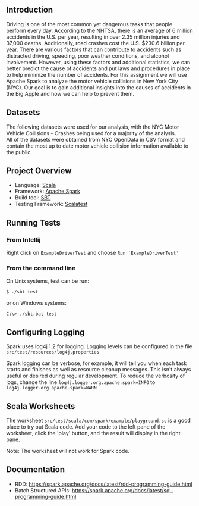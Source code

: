 ## Introduction

Driving is one of the most common yet dangerous tasks that people
perform every day. According to the NHTSA, there is an average of 6
million accidents in the U.S. per year, resulting in over 2.35 million
injuries and 37,000 deaths. Additionally, road crashes cost the U.S.
$230.6 billion per year. There are various factors that can contribute
to accidents such as distracted driving, speeding, poor weather
conditions, and alcohol involvement. However, using these factors and
additional statistics, we can better predict the cause of accidents and
put laws and procedures in place to help minimize the number of
accidents. For this assignment we will use Apache Spark to analyze the
motor vehicle collisions in New York City (NYC). Our goal is to gain
additional insights into the causes of accidents in the Big Apple and
how we can help to prevent them.

## Datasets

The following datasets were used for our analysis, with the NYC Motor
Vehicle Collisions - Crashes being used for a majority of the analysis.  
All of the datasets were obtained from NYC OpenData in CSV format and
contain the most up to date motor vehicle collision information
available to the public.

## Project Overview

- Language: [Scala](https://www.scala-lang.org/)
- Framework: [Apache Spark](https://spark.apache.org/)
- Build tool: [SBT](https://www.scala-sbt.org/)
- Testing Framework: [Scalatest](http://www.scalatest.org/)

## Running Tests

### From Intellij

Right click on `ExampleDriverTest` and choose `Run 'ExampleDriverTest'`

### From the command line

On Unix systems, test can be run:

```shell script
$ ./sbt test
```

or on Windows systems:

```shell script
C:\> ./sbt.bat test
```

## Configuring Logging

Spark uses log4j 1.2 for logging. Logging levels can be configured in
the file `src/test/resources/log4j.properties`

Spark logging can be verbose, for example, it will tell you when each
task starts and finishes as well as resource cleanup messages. This
isn't always useful or desired during regular development. To reduce the
verbosity of logs, change the line `log4j.logger.org.apache.spark=INFO`
to `log4j.logger.org.apache.spark=WARN`

## Scala Worksheets

The worksheet `src/test/scala/com/spark/example/playground.sc` is a good
place to try out Scala code. Add your code to the left pane of the
worksheet, click the 'play' button, and the result will display in the
right pane.

Note: The worksheet will not work for Spark code.

## Documentation

* RDD: https://spark.apache.org/docs/latest/rdd-programming-guide.html
* Batch Structured APIs:
  https://spark.apache.org/docs/latest/sql-programming-guide.html

